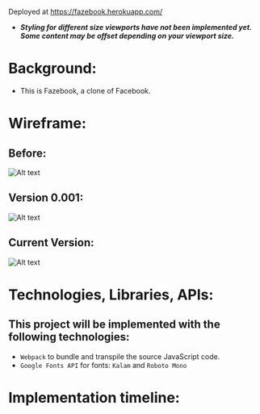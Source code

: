 Deployed at https://fazebook.herokuapp.com/

* ***Styling for different size viewports have not been implemented yet. Some content may be offset depending on your viewport size.***

# Background:
- This is Fazebook, a clone of Facebook.


# Wireframe:
## Before:
![Alt text](./img/wireframe2.png)
## Version 0.001:
![Alt text](./img/version_010.png)
## Current Version:
![Alt text](./img/version_021.png)

# Technologies, Libraries, APIs:
## This project will be implemented with the following technologies:
  - `Webpack` to bundle and transpile the source JavaScript code.
  - `Google Fonts API` for fonts: `Kalam` and `Roboto Mono`

# Implementation timeline:
